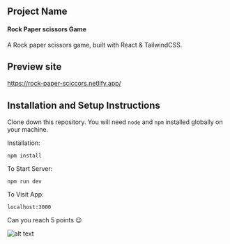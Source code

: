 

## Project Name     

#### Rock Paper scissors Game

A Rock paper scissors game, built with React & TailwindCSS.

## Preview site
https://rock-paper-sciccors.netlify.app/


## Installation and Setup Instructions
 

Clone down this repository. You will need `node` and `npm` installed globally on your machine.  

Installation:    

`npm install`  

To Start Server:

`npm run dev`   

To Visit App:

`localhost:3000`  

Can you reach 5 points 😉


![alt text](https://res.cloudinary.com/dz209s6jk/image/upload/f_auto,q_auto,w_475/Screenshots/jovdscp9wbuuska01jwl.jpg)
